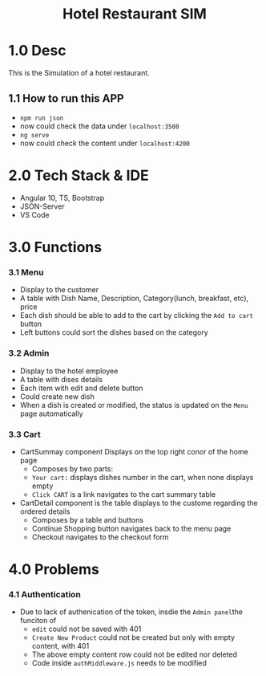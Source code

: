 <h1 align="center">Hotel Restaurant SIM</h1>

# 1.0 Desc
This is the Simulation of a hotel restaurant.

## 1.1 How to run this APP
- `npm run json`
- now could check the data under `localhost:3500`
- `ng serve`
- now could check the content under `localhost:4200`

# 2.0 Tech Stack & IDE
- Angular 10, TS, Bootstrap
- JSON-Server
- VS Code

# 3.0 Functions

### 3.1 Menu
- Display to the customer
- A table with Dish Name, Description, Category(lunch, breakfast, etc), price
- Each dish should be able to add to the cart by clicking the `Add to cart` button
- Left buttons could sort the dishes based on the category

### 3.2 Admin
- Display to the hotel employee
- A table with dises details
- Each item with edit and delete button
- Could create new dish
- When a dish is created or modified, the status is updated on the `Menu` page automatically

### 3.3 Cart
- CartSummay component Displays on the top right conor of the home page
  - Composes by two parts:
  - `Your cart:` displays dishes number in the cart, when none displays empty
  - `Click CART` is a link navigates to the cart summary table
- CartDetail component is the table displays to the custome regarding the ordered details
  - Composes by a table and buttons
  - Continue Shopping button navigates back to the menu page
  - Checkout navigates to the checkout form

# 4.0 Problems

### 4.1 Authentication
- Due to lack of authenication of the token, insdie the `Admin panel`the funciton of
  - `edit` could not be saved  with 401
  - `Create New Product` could not be created but only with empty content, with 401
  - The above empty content row could not be edited nor deleted
  - Code inside `authMiddleware.js` needs to be modified

